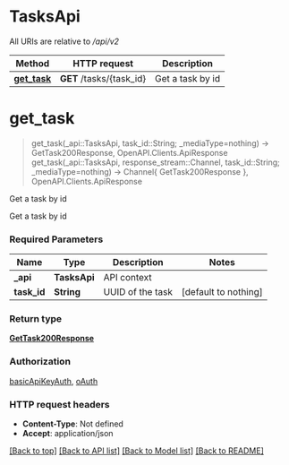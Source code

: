 # TasksApi

All URIs are relative to */api/v2*

Method | HTTP request | Description
------------- | ------------- | -------------
[**get_task**](TasksApi.md#get_task) | **GET** /tasks/{task_id} | Get a task by id


# **get_task**
> get_task(_api::TasksApi, task_id::String; _mediaType=nothing) -> GetTask200Response, OpenAPI.Clients.ApiResponse <br/>
> get_task(_api::TasksApi, response_stream::Channel, task_id::String; _mediaType=nothing) -> Channel{ GetTask200Response }, OpenAPI.Clients.ApiResponse

Get a task by id

Get a task by id

### Required Parameters

Name | Type | Description  | Notes
------------- | ------------- | ------------- | -------------
 **_api** | **TasksApi** | API context | 
**task_id** | **String**| UUID of the task | [default to nothing]

### Return type

[**GetTask200Response**](GetTask200Response.md)

### Authorization

[basicApiKeyAuth](../README.md#basicApiKeyAuth), [oAuth](../README.md#oAuth)

### HTTP request headers

 - **Content-Type**: Not defined
 - **Accept**: application/json

[[Back to top]](#) [[Back to API list]](../README.md#api-endpoints) [[Back to Model list]](../README.md#models) [[Back to README]](../README.md)

